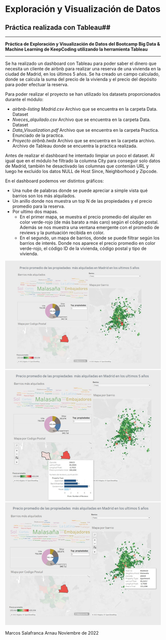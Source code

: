 # Exploración y Visualización de Datos
## Práctica realizada con Tableau##

---

**Práctica de Exploración y Visualización de Datos del Bootcamp Big Data & Machine Learning de KeepCoding utilizando la herramienta Tableau**

---

Se ha realizado un dashboard con Tableau para poder saber el dinero que necesita un cliente de airbnb para realizar una reserva de una vivienda en la ciudad de Madrid, en los últimos 5 años. Se ha creado un campo calculado, donde se calcula la suma del precio de la vivienda y el precio del depósito para poder efectuar la reserva.

Para poder realizar el proyecto se han utilizado los datasets proporcionados durante el módulo:

+ *airbnb-listing Madrid.csv*  Archivo que se encuentra en la carpeta Data. Dataset
+ *Nveces_alquilado.csv*  Archivo que se encuentra en la carpeta Data. Dataset
+ *Data_Visualization.pdf*  Archivo que se encuentra en la carpeta Practica. Enunciado de la practica.
+ *Proyecto airbnb.twdx*  Archivo que se encuentra en la carpeta archivo. Archivo de Tableau donde se encuentra la practica realizada.

Antes de realizar el dashboard he intentado limpiar un poco el dataset.  Al igual que en el módulo he filtrado la columna City para conseguir solo datos de Madrid, también he desactivado las columnas que contenián URL y luego he excluido los datos NULL de Host Since, Neighborhood y Zipcode.

En el dashboard podemos ver distintos gráficos:

+ Una nube de palabras donde se puede apreciar a simple vista qué barrios son los más alquilados.
+ Un anillo donde nos muestra un top N de las propiedades y el precio promedio para la reserva.
+ Por ultimo dos mapas.
     + En el primer mapa, se muestra el precio promedio del alquiler en color verde-rojo (de más barato a más caro) según el código postal. Además se nos muestra una ventana emergente con el promedio de reviews y la puntuación recibida en color.
     + En el segundo, un mapa de barrios, donde se puede filtrar según  los barrios de interés. Donde nos aparece el precio promedio en color verde-rojo, el código ID de la vivienda, código postal y tipo de vivienda.

![](Imagenes/Imagen_1.jpg)
![](Imagenes/Imagen_2.jpg)
![](Imagenes/Imagen_3.jpg)

Marcos Salafranca Arnau                    Noviembre de 2022